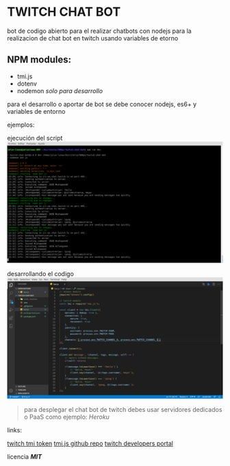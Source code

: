 # TWITCH CHAT BOT

bot de codigo abierto para el realizar chatbots con nodejs para la realizacion de chat bot en twitch usando variables de etorno

## NPM modules:

* tmi.js
* dotenv
* nodemon *solo para desarrollo*

para el desarrollo  o aportar de bot se debe conocer nodejs, es6+ y variables de entorno

ejemplos:

ejecución del script
![alt text](docs/ejemplo1.png "node in development mode")

desarrollando el codigo
![alt text](docs/ejemplo2.png "writing twitch chat bot")

> para desplegar el chat bot de twitch debes usar servidores dedicados o PaaS como ejemplo: *Heroku*

links: 

[twitch tmi token](https://twitchapps.com/tmi/)
[tmi.js github repo](https://github.com/tmijs/tmi.js)
[twitch developers portal](https://dev.twitch.tv/)

licencia __*MIT*__